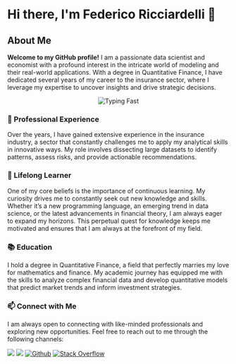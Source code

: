 # Hi there, I'm Federico Ricciardelli 👋

## About Me

**Welcome to my GitHub profile!** I am a passionate data scientist and economist with a profound interest in the intricate world of modeling and their real-world applications. With a degree in Quantitative Finance, I have dedicated several years of my career to the insurance sector, where I leverage my expertise to uncover insights and drive strategic decisions.

<div align="center">
  <img src="https://media.giphy.com/media/v1.Y2lkPTc5MGI3NjExYmo5Z21rbDlrc3VjZjg4MHd0bjZhdWp5OW9ndTZnb3ZicmdrOXM1dyZlcD12MV9naWZzX3NlYXJjaCZjdD1n/13GIgrGdslD9oQ/giphy.gif" alt="Typing Fast">
</div>


### 💼 Professional Experience

Over the years, I have gained extensive experience in the insurance industry, a sector that constantly challenges me to apply my analytical skills in innovative ways. My role involves dissecting large datasets to identify patterns, assess risks, and provide actionable recommendations.

### 🌱 Lifelong Learner

One of my core beliefs is the importance of continuous learning. My curiosity drives me to constantly seek out new knowledge and skills. Whether it’s a new programming language, an emerging trend in data science, or the latest advancements in financial theory, I am always eager to expand my horizons. This perpetual quest for knowledge keeps me motivated and ensures that I am always at the forefront of my field.

### 📚 Education

I hold a degree in Quantitative Finance, a field that perfectly marries my love for mathematics and finance. My academic journey has equipped me with the skills to analyze complex financial data and develop quantitative models that predict market trends and inform investment strategies.

### 📫 Connect with Me

I am always open to connecting with like-minded professionals and exploring new opportunities. Feel free to reach out to me through the following channels:

<a href="mailto:federico.ricciardelli@gmail.com"><img src="https://img.shields.io/badge/-Gmail-D14836?style=for-the-badge&logo=Gmail&logoColor=white"></img></a>
<a href="https://www.linkedin.com/in/federico-ricciardelli-28b10766/"><img src="https://img.shields.io/badge/-LinkedIn-0077B5?style=for-the-badge&logo=Linkedin&logoColor=white"></img></a>
<a href="https://github.com/FedericoRicciardelli" target="_blank"><img alt="Github" src="https://img.shields.io/badge/GitHub-%2312100E.svg?&style=for-the-badge&logo=Github&logoColor=white" /></a>
<a href="https://stackoverflow.com/users/11772171/ilricciardelli" target="_blank"><img alt="Stack Overflow" src="https://img.shields.io/badge/stack%20overflow-FE7A16.svg?&style=for-the-badge&logo=stack-overflow&logoColor=white" />  </a>

<!-- 
<a href="https://twitter.com/Guibz16" target="_blank"><img alt="Twitter" src="https://img.shields.io/badge/twitter-%231DA1F2.svg?&style=for-the-badge&logo=twitter&logoColor=white" /></a>
<a href="https://medium.com/@th.guibert" target="_blank"><img alt="Medium" src="https://img.shields.io/badge/medium-%2312100E.svg?&style=for-the-badge&logo=medium&logoColor=white" /></a>
-->

